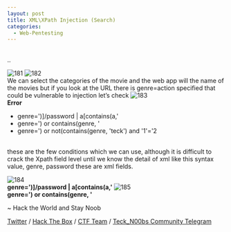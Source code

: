 ```yaml
---
layout: post
title: XML\XPath Injection (Search)
categories:
  - Web-Pentesting
---
```


<br>..

![181](https://teckk2.github.io/assets/images/Web%20Pentest/A1/181.png)
![182](https://teckk2.github.io/assets/images/Web%20Pentest/A1/182.png)
<br>We can select the categories of the movie and the web app will the name of the movies but if you look at the URL there is genre=action specified that could be vulnerable to injection let’s check
![183](https://teckk2.github.io/assets/images/Web%20Pentest/A1/183.png)
<br>**Error**
  * genre=')]/password | a[contains(a,'
  * genre=') or contains(genre, '
  * genre=') or not(contains(genre, 'teck') and '1'='2
  
<br>these are the few conditions which we can use, although it is difficult to crack the Xpath field level until we know the detail of xml like this syntax value, genre, password these are xml fields.
  
![184](https://teckk2.github.io/assets/images/Web%20Pentest/A1/184.png)
<br>**genre=')]/password | a[contains(a,'**
![185](https://teckk2.github.io/assets/images/Web%20Pentest/A1/185.png)
<br>**genre=') or contains(genre, '**

<p class="message">
  ~ Hack the World and Stay Noob
</p>

[Twitter](https://twitter.com/Teck__K2) / [Hack The Box](https://www.hackthebox.eu/profile/966) / [CTF Team](https://ctftime.org/team/20102) /
[Teck_N00bs Community Telegram](https://t.me/Teck_N00bs)

<script src="https://www.hackthebox.eu/badge/966"> </script>
